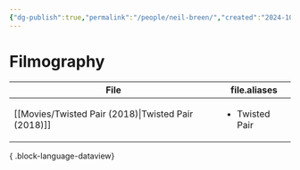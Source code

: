 ```yaml
---
{"dg-publish":true,"permalink":"/people/neil-breen/","created":"2024-10-06","updated":"2024-10-06"}
---
```



# Filmography

| File                                                   | file.aliases                   |
| ------------------------------------------------------ | ------------------------------ |
| [[Movies/Twisted Pair (2018)\|Twisted Pair (2018)]] | <ul><li>Twisted Pair</li></ul> |

{ .block-language-dataview}

